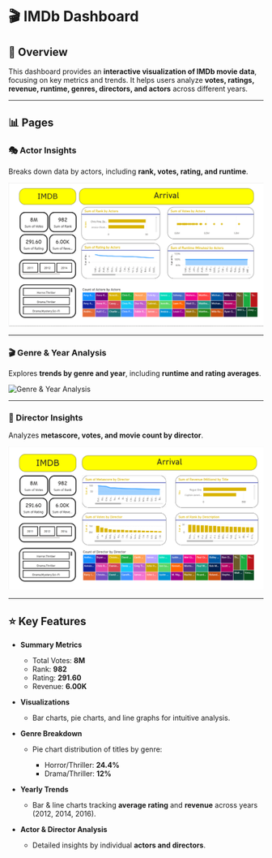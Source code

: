 # 🎬 IMDb Dashboard

## 📖 Overview

This dashboard provides an **interactive visualization of IMDb movie data**, focusing on key metrics and trends. It helps users analyze **votes, ratings, revenue, runtime, genres, directors, and actors** across different years.

---

## 📊 Pages

### 🎭 Actor Insights

Breaks down data by actors, including **rank, votes, rating, and runtime**.

![Actor Insights](Actor_Insights.png)

---

### 🎬 Genre & Year Analysis

Explores **trends by genre and year**, including **runtime and rating averages**.

![Genre & Year Analysis](genre_year.png)

---

### 🎥 Director Insights

Analyzes **metascore, votes, and movie count by director**.

![Director Insights](director_insights.png)

---

## ⭐ Key Features

* **Summary Metrics**

  * Total Votes: **8M**
  * Rank: **982**
  * Rating: **291.60**
  * Revenue: **6.00K**

* **Visualizations**

  * Bar charts, pie charts, and line graphs for intuitive analysis.

* **Genre Breakdown**

  * Pie chart distribution of titles by genre:

    * Horror/Thriller: **24.4%**
    * Drama/Thriller: **12%**

* **Yearly Trends**

  * Bar & line charts tracking **average rating** and **revenue** across years (2012, 2014, 2016).

* **Actor & Director Analysis**

  * Detailed insights by individual **actors and directors**.

